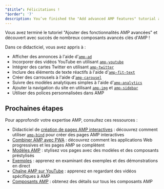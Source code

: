 ```yaml
---
"$title": Félicitations !
"$order": '7'
description: You’ve finished the "Add advanced AMP features" tutorial and successfully explored many key advanced components of AMP!
---
```


Vous avez terminé le tutoriel "Ajouter des fonctionnalités AMP avancées" et découvert avec succès de nombreux composants avancés clés d'AMP !

Dans ce didacticiel, vous avez appris à :

- Afficher des annonces à l'aide d'[`amp-ad`](../../../../documentation/components/reference/amp-ad.md)
- Incorporer des vidéos YouTube en utilisant [`amp-youtube`](../../../../documentation/components/reference/amp-youtube.md)
- Intégrer des cartes Twitter en utilisant [`amp-twitter`](../../../../documentation/components/reference/amp-twitter.md)
- Inclure des éléments de texte réactifs à l'aide d'[`amp-fit-text`](../../../../documentation/components/reference/amp-fit-text.md)
- Créer des carrousels à l'aide d'[`amp-carousel`](../../../../documentation/components/reference/amp-carousel.md)
- Suivre des modèles analytiques simples à l'aide d'[`amp-analytics`](../../../../documentation/components/reference/amp-analytics.md)
- Ajouter la navigation du site en utilisant [`amp-img`](../../../../documentation/components/reference/amp-img.md) et [`amp-sidebar`](../../../../documentation/components/reference/amp-sidebar.md)
- Utiliser des polices personnalisées dans AMP

## Prochaines étapes

Pour approfondir votre expertise AMP, consultez ces ressources :

- Didacticiel de [création de pages AMP interactives](../../../../documentation/guides-and-tutorials/develop/interactivity/index.md) : découvrez comment utiliser [`amp-bind`](../../../../documentation/components/reference/amp-bind.md) pour créer des pages AMP interactives
- [Combiner AMP avec PWA](../../../../documentation/guides-and-tutorials/integrate/amp-in-pwa.md) : découvrez comment les applications Web progressives et les pages AMP se complètent
- [Modèles AMP](../../../../documentation/templates/index.html) : stylisez vos pages avec des modèles et des composants préstylisés
- [Exemples](../../../../documentation/examples/index.html) : apprenez en examinant des exemples et des démonstrations en direct
- [Chaîne AMP sur YouTube](https://www.youtube.com/channel/UCXPBsjgKKG2HqsKBhWA4uQw) : apprenez en regardant des vidéos spécifiques à AMP
- [Composants AMP](../../../../documentation/components/index.html) : obtenez des détails sur tous les composants AMP
